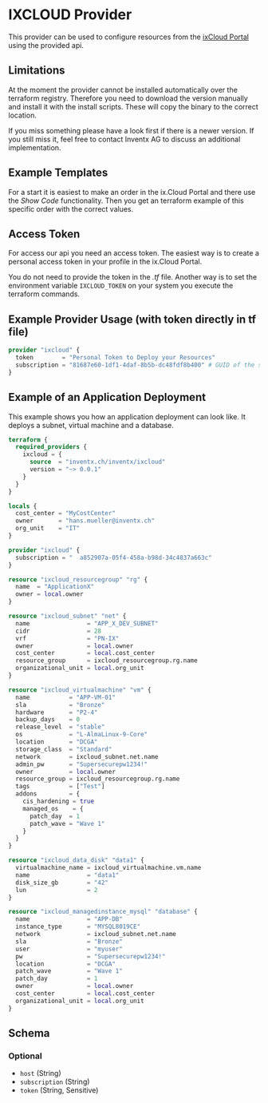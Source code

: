 # IXCLOUD Provider

This provider can be used to configure resources from the [ixCloud Portal](https://portal.ixcloud.ch)
using the provided api.

## Limitations

At the moment the provider cannot be installed automatically over the terraform registry.
Therefore you need to download the version manually and install it with the install scripts.
These will copy the binary to the correct location.

If you miss something please have a look first if there is a newer version. If you still miss
it, feel free to contact Inventx AG to discuss an additional implementation.

## Example Templates

For a start it is easiest to make an order in the ix.Cloud Portal and there use the *Show Code* functionality.
Then you get an terraform example of this specific order with the correct values.

## Access Token

For access our api you need an access token. The easiest way is to create a personal access token in your profile
in the ix.Cloud Portal.

You do not need to provide the token in the *.tf* file. Another way is to set the environment variable `IXCLOUD_TOKEN`
on your system you execute the terraform commands.

## Example Provider Usage (with token directly in tf file)

```terraform
provider "ixcloud" {
  token        = "Personal Token to Deploy your Resources"
  subscription = "81687e60-1df1-4daf-8b5b-dc48fdf8b400" # GUID of the subscription where you want to deploy it in
}
```

## Example of an Application Deployment

This example shows you how an application deployment can look like. It deploys a subnet, virtual machine and a database.

```terraform
terraform {
  required_providers {
    ixcloud = {
      source  = "inventx.ch/inventx/ixcloud"
      version = "~> 0.0.1"
    }
  }
}

locals {
  cost_center = "MyCostCenter"
  owner       = "hans.mueller@inventx.ch"
  org_unit    = "IT"
}

provider "ixcloud" {
  subscription = "	a852907a-05f4-458a-b98d-34c4837a663c"
}

resource "ixcloud_resourcegroup" "rg" {
  name  = "ApplicationX"
  owner = local.owner
}

resource "ixcloud_subnet" "net" {
  name                = "APP_X_DEV_SUBNET"
  cidr                = 28
  vrf                 = "PN-IX"
  owner               = local.owner
  cost_center         = local.cost_center
  resource_group      = ixcloud_resourcegroup.rg.name
  organizational_unit = local.org_unit
}

resource "ixcloud_virtualmachine" "vm" {
  name           = "APP-VM-01"
  sla            = "Bronze"
  hardware       = "P2-4"
  backup_days    = 0
  release_level  = "stable"
  os             = "L-AlmaLinux-9-Core"
  location       = "DCGA"
  storage_class  = "Standard"
  network        = ixcloud_subnet.net.name
  admin_pw       = "Supersecurepw1234!"
  owner          = local.owner
  resource_group = ixcloud_resourcegroup.rg.name
  tags           = ["Test"]
  addons         = {
    cis_hardening = true
    managed_os    = {
      patch_day  = 1
      patch_wave = "Wave 1"
    }
  }
}

resource "ixcloud_data_disk" "data1" {
  virtualmachine_name = ixcloud_virtualmachine.vm.name
  name                = "data1"
  disk_size_gb        = "42"
  lun                 = 2
}

resource "ixcloud_managedinstance_mysql" "database" {
  name                = "APP-DB"
  instance_type       = "MYSQL8019CE"
  network             = ixcloud_subnet.net.name
  sla                 = "Bronze"
  user                = "myuser"
  pw                  = "Supersecurepw1234!"
  location            = "DCGA"
  patch_wave          = "Wave 1"
  patch_day           = 1
  owner               = local.owner
  cost_center         = local.cost_center
  organizational_unit = local.org_unit
}
```

<!-- schema generated by tfplugindocs -->
## Schema

### Optional

- `host` (String)
- `subscription` (String)
- `token` (String, Sensitive)
